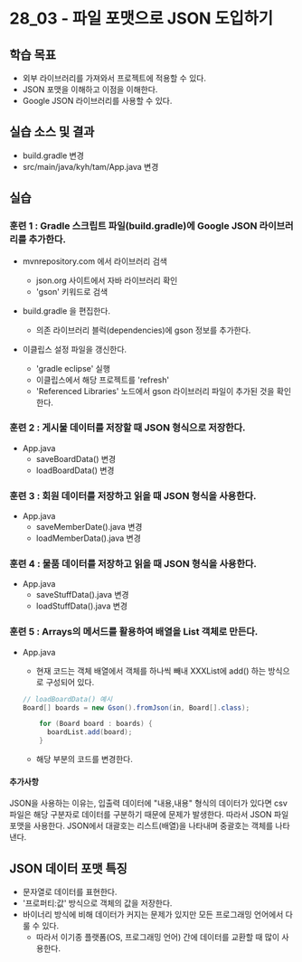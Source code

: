 # 28_03 - 파일 포맷으로 JSON 도입하기

## 학습 목표

- 외부 라이브러리를 가져와서 프로젝트에 적용할 수 있다.
- JSON 포맷을 이해하고 이점을 이해한다.
- Google JSON 라이브러리를 사용할 수 있다.

## 실습 소스 및 결과

- build.gradle 변경
- src/main/java/kyh/tam/App.java 변경

## 실습

### 훈련 1 : Gradle 스크립트 파일(build.gradle)에 Google JSON 라이브러리를 추가한다.

- mvnrepository.com 에서 라이브러리 검색
  - json.org 사이트에서 자바 라이브러리 확인
  - 'gson' 키워드로 검색

- build.gradle 을 편집한다.
  - 의존 라이브러리 블럭(dependencies)에 gson 정보를 추가한다.

- 이클립스 설정 파일을 갱신한다.
  - 'gradle eclipse' 실행
  - 이클립스에서 해당 프로젝트를 'refresh'
  - 'Referenced Libraries' 노드에서 gson 라이브러리 파일이 추가된 것을 확인한다.

### 훈련 2 : 게시물 데이터를 저장할 때 JSON 형식으로 저장한다.

- App.java
  - saveBoardData() 변경
  - loadBoardData() 변경

### 훈련 3 : 회원 데이터를 저장하고 읽을 때 JSON 형식을 사용한다.

- App.java
  - saveMemberDate().java 변경
  - loadMemberData().java 변경

### 훈련 4 : 물품 데이터를 저장하고 읽을 때 JSON 형식을 사용한다.

- App.java
  - saveStuffData().java 변경
  - loadStuffData().java 변경

### 훈련 5 : Arrays의 메서드를 활용하여 배열을 List 객체로 만든다.
- App.java
  - 현재 코드는 객체 배열에서 객체를 하나씩 빼내 XXXList에 add() 하는 방식으로 구성되어 있다.

  ```java
  // loadBoardData() 예시
  Board[] boards = new Gson().fromJson(in, Board[].class);

      for (Board board : boards) {
        boardList.add(board);
      }
  ```
  
  - 해당 부분의 코드를 변경한다.

#### 추가사항
JSON을 사용하는 이유는, 입출력 데이터에 "내용,내용" 형식의 데이터가 있다면 csv 파일은 해당 구분자로 데이터를 구분하기 때문에 문제가 발생한다.
따라서 JSON 파일 포맷을 사용한다. JSON에서 대괄호는 리스트(배열)을 나타내며 중괄호는 객체를 나타낸다.

## JSON 데이터 포맷 특징
- 문자열로 데이터를 표현한다.
- '프로퍼티:값' 방식으로 객체의 값을 저장한다.
- 바이너리 방식에 비해 데이터가 커지는 문제가 있지만 모든 프로그래밍 언어에서 다룰 수 있다.
  - 따라서 이기종 플랫폼(OS, 프로그래밍 언어) 간에 데이터를 교환할 때 많이 사용한다.
